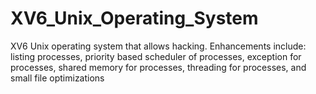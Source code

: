 # XV6_Unix_Operating_System
XV6 Unix operating system that allows hacking. Enhancements include: listing processes, priority based scheduler of processes, exception for processes, shared memory for processes, threading for processes, and small file optimizations
